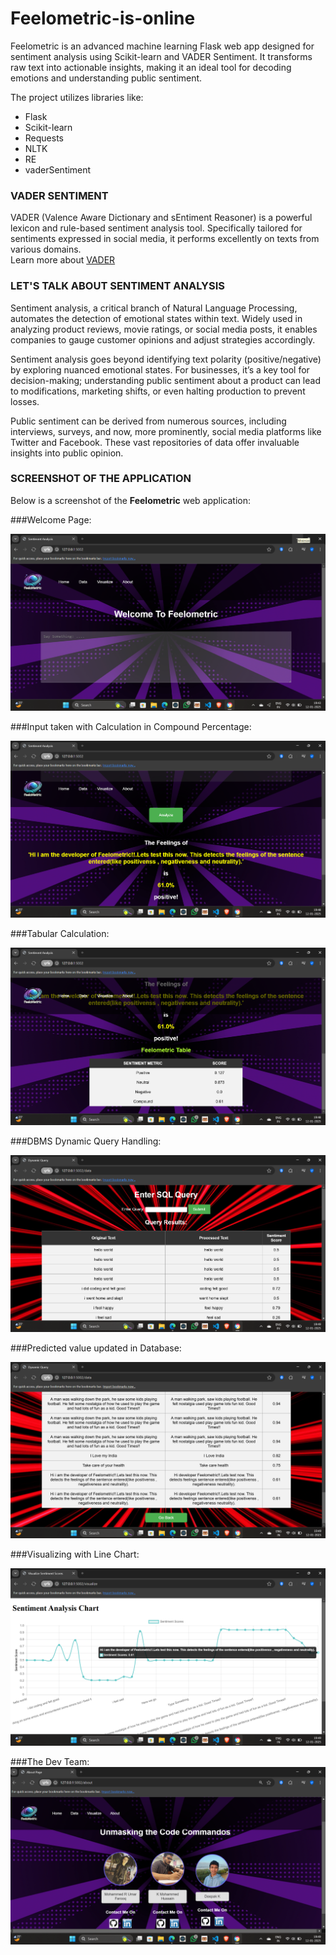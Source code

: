 # Feelometric-is-online  
Feelometric is an advanced machine learning Flask web app designed for sentiment analysis using Scikit-learn and VADER Sentiment. It transforms raw text into actionable insights, making it an ideal tool for decoding emotions and understanding public sentiment.  

The project utilizes libraries like:  
- Flask  
- Scikit-learn  
- Requests  
- NLTK  
- RE  
- vaderSentiment  

### VADER SENTIMENT  
VADER (Valence Aware Dictionary and sEntiment Reasoner) is a powerful lexicon and rule-based sentiment analysis tool. Specifically tailored for sentiments expressed in social media, it performs excellently on texts from various domains.  
Learn more about [VADER](https://pypi.org/project/vaderSentiment/)  

### LET'S TALK ABOUT SENTIMENT ANALYSIS  
Sentiment analysis, a critical branch of Natural Language Processing, automates the detection of emotional states within text. Widely used in analyzing product reviews, movie ratings, or social media posts, it enables companies to gauge customer opinions and adjust strategies accordingly.  

Sentiment analysis goes beyond identifying text polarity (positive/negative) by exploring nuanced emotional states. For businesses, it’s a key tool for decision-making; understanding public sentiment about a product can lead to modifications, marketing shifts, or even halting production to prevent losses.  

Public sentiment can be derived from numerous sources, including interviews, surveys, and now, more prominently, social media platforms like Twitter and Facebook. These vast repositories of data offer invaluable insights into public opinion.  


### SCREENSHOT OF THE APPLICATION  
Below is a screenshot of the **Feelometric** web application:  

###Welcome Page:

![ScreenShot](./ScreenShot)


###Input taken with Calculation in Compound Percentage:

![ScreenShot](./ScreenShot1)


###Tabular Calculation:

![ScreenShot](./ScreenShot2)

###DBMS Dynamic Query Handling:

![ScreenShot](./ScreenShot3)

###Predicted value updated in Database:

![ScreenShot](./ScreenShot4)

###Visualizing with Line Chart:

![ScreenShot](./ScreenShot5)

###The Dev Team:
![ScreenShot](./ScreenShot6)

